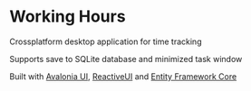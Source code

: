 # Working Hours

Crossplatform desktop application for time tracking

Supports save to SQLite database and minimized task window

Built with [Avalonia UI](https://github.com/AvaloniaUI/Avalonia), [ReactiveUI](https://github.com/reactiveui/ReactiveUI) and [Entity Framework Core](https://github.com/dotnet/efcore)
